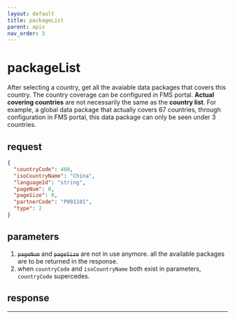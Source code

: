 ```yaml
---
layout: default
title: packageList
parent: apis
nav_order: 3
---
```


# packageList

After selecting a country, get all the avaiable data packages that covers this country. The country coverage can be configured in FMS portal.
**Actual covering countries** are not necessarily the same as the **country list**. For example, a global data package that actually covers 67 countries, through configuration in FMS portal, this data package can only be seen under 3 countries.

## request

```json
{
  "countryCode": 460,
  "isoCountryName": "China",
  "languageId": "string",
  "pageNum": 0,
  "pageSize": 0,
  "partnerCode": "P001101",
  "type": 2
}
```

## parameters

1. ~~`pageNum`~~ and ~~`pageSize`~~ are not in use anymore. all the available packages are to be returned in the response.
2. when `countryCode` and `isoCountryName` both exist in parameters, `countryCode` supercedes.



## response


---

